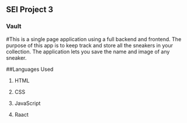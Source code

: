 ## SEI Project 3

### Vault 

 #This is a single page application using a full backend and frontend. The purpose of this app is to keep track and store all the sneakers in your collection. The application lets you save the name and image of any sneaker.
 
 
 
 
 
 
 
 
 ##Languages Used
 
 1. HTML
  
 2. CSS
  
 3. JavaScript
  
 4. Raact
  
 
